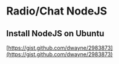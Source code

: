 # Radio/Chat NodeJS

## Install NodeJS on Ubuntu
[https://gist.github.com/dwayne/2983873](https://gist.github.com/dwayne/2983873)

